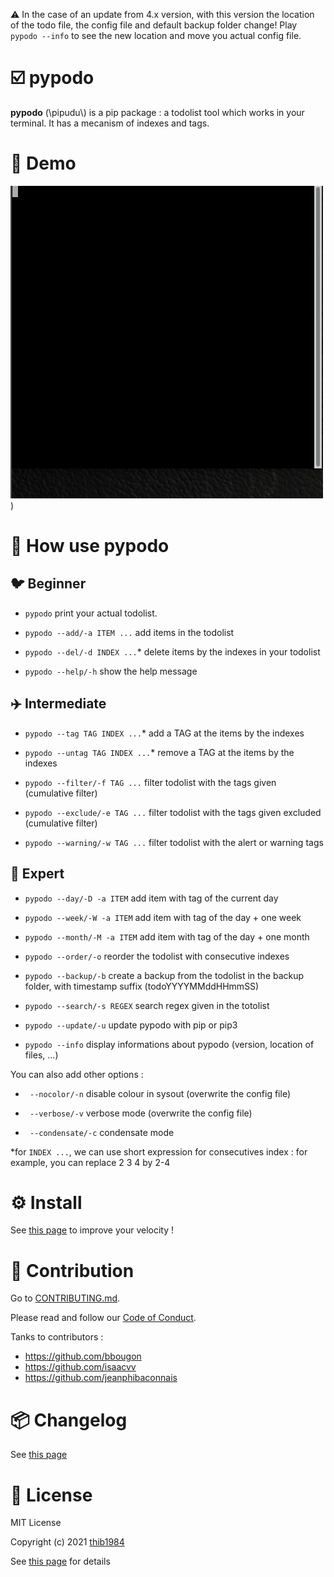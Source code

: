 :warning: In the case of an update from 4.x version, with this version the location of the todo file, the config file and default backup folder change! Play ``pypodo --info`` to see the new location and move you actual config file.


# :ballot_box_with_check: pypodo

**pypodo** (\pipudu\\) is a pip package : a todolist tool which works in your terminal. It has a mecanism of indexes and tags.


# 💫 Demo

![image](./demo.gif))

# :book: How use **pypodo**

## :bird: Beginner

- ``pypodo`` print your actual todolist.

- ``pypodo --add/-a ITEM ...`` add items in the todolist

- ``pypodo --del/-d INDEX ...``* delete items by the indexes in your todolist

- ``pypodo --help/-h`` show the help message
## :airplane: Intermediate

- ``pypodo --tag TAG INDEX ...``* add a TAG at the items by the indexes

- ``pypodo --untag TAG INDEX ...``* remove a TAG at the items by the indexes

- ``pypodo --filter/-f TAG ...`` filter todolist with the tags given (cumulative filter)

- ``pypodo --exclude/-e TAG ...`` filter todolist with the tags given excluded (cumulative filter)

- ``pypodo --warning/-w TAG ...`` filter todolist with the alert or warning tags

## 🚀 Expert

- ``pypodo --day/-D -a ITEM`` add item with tag of the current day

- ``pypodo --week/-W -a ITEM`` add item with tag of the day + one week

- ``pypodo --month/-M -a ITEM`` add item with tag of the day + one month

- ``pypodo --order/-o`` reorder the todolist with consecutive indexes

- ``pypodo --backup/-b`` create a backup from the todolist in the backup folder, with timestamp suffix (todoYYYYMMddHHmmSS)

- ``pypodo --search/-s REGEX`` search regex given in the totolist

- ``pypodo --update/-u`` update pypodo with pip or pip3

- ``pypodo --info`` display informations about pypodo (version, location of files, ...)



You can also add other options :

- `` --nocolor/-n`` disable colour in sysout (overwrite the config file)

- `` --verbose/-v`` verbose mode  (overwrite the config file)

- `` --condensate/-c`` condensate mode

*for ``INDEX ...``, we can use short expression for consecutives index : for example, you can replace 2 3 4 by 2-4 

# ⚙️ Install

See [this page](INSTALL.md) to improve your velocity !

# :construction_worker: Contribution


Go to [CONTRIBUTING.md](CONTRIBUTING.md).

Please read and follow our [Code of Conduct](CODE_OF_CONDUCT.md).

Tanks to contributors :

- https://github.com/bbougon
- https://github.com/isaacvv
- https://github.com/jeanphibaconnais

# :package: Changelog


See [this page](CHANGELOG.md)
# :pencil: License

MIT License

Copyright (c) 2021 [thib1984](https://github.com/thib1984)

See [this page](LICENSE.txt) for details